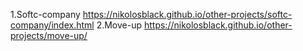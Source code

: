 1.Softc-company https://nikolosblack.github.io/other-projects/softc-company/index.html
2.Move-up https://nikolosblack.github.io/other-projects/move-up/
